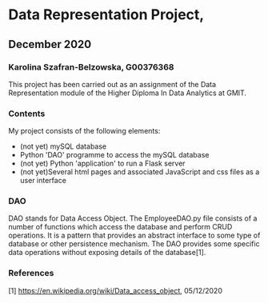 # Data Representation Project, 
## December 2020
### Karolina Szafran-Belzowska, G00376368

This project has been carried out as an assignment of the Data Representation module of the Higher Diploma In Data Analytics at GMIT.

### Contents
My project consists of the following elements:

- (not yet) mySQL database
- Python 'DAO' programme to access the mySQL database
- (not yet) Python 'application' to run a Flask server
- (not yet)Several html pages and associated JavaScript and css files as a user interface

### DAO
DAO stands for Data Access Object. The EmployeeDAO.py file consists of a number of functions which access the database and perform CRUD operations. 
It is a pattern that provides an abstract interface to some type of database or other persistence mechanism. The DAO provides some specific data operations without exposing details of the database[1].







### References
[1] https://en.wikipedia.org/wiki/Data_access_object, 05/12/2020
